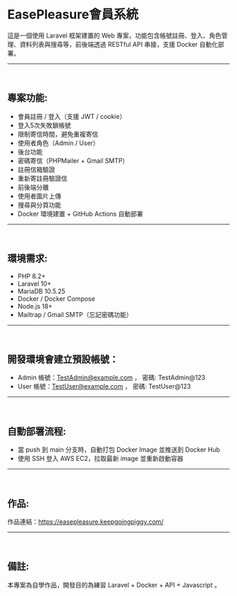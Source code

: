 # EasePleasure會員系統

這是一個使用 Laravel 框架建置的 Web 專案，功能包含帳號註冊、登入、角色管理、資料列表與搜尋等，前後端透過 RESTful API 串接，支援 Docker 自動化部署。

---
&nbsp;

## 專案功能:
-  會員註冊 / 登入（支援 JWT / cookie）
-  登入5次失敗鎖帳號
-  限制寄信時間，避免重複寄信
-  使用者角色（Admin / User）
-  後台功能
-  密碼寄信（PHPMailer + Gmail SMTP）
-  註冊信箱驗證
-  重新寄註冊驗證信
-  前後端分離
-  使用者圖片上傳
-  搜尋與分頁功能
-  Docker 環境建置 + GitHub Actions 自動部署

---
&nbsp;

## 環境需求:
-  PHP 8.2+
-  Laravel 10+
-  MariaDB 10.5.25
-  Docker / Docker Compose
-  Node.js 18+
-  Mailtrap / Gmail SMTP（忘記密碼功能）

---
&nbsp;

## 開發環境會建立預設帳號：

-  Admin 帳號：TestAdmin@example.com ， 密碼: TestAdmin@123
-  User 帳號：TestUser@example.com ， 密碼: TestUser@123

---
&nbsp;

## 自動部署流程:
-  當 push 到 main 分支時，自動打包 Docker Image 並推送到 Docker Hub
-  使用 SSH 登入 AWS EC2，拉取最新 image 並重新啟動容器

---
&nbsp;

## 作品:
作品連結：https://easepleasure.keepgoingpiggy.com/

---
&nbsp;

## 備註:
本專案為自學作品，開發目的為練習 Laravel + Docker + API + Javascript 。
